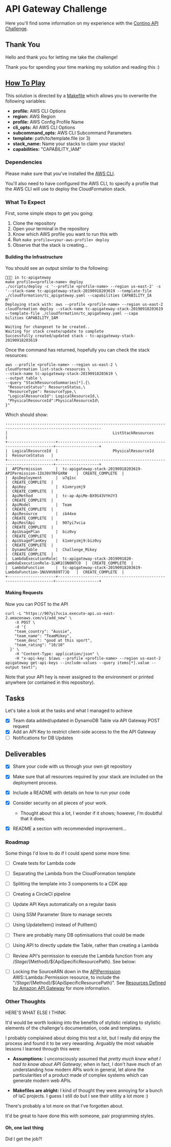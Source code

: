 # API Gateway Challenge

Here you'll find some information on my experience with the [Contino API
Challenge](https://github.com/contino/tc-apigateway).

## Thank You

Hello and thank you for letting me take the challenge!

Thank you for spending your time marking my solution and reading this :)

## [How To Play](https://www.youtube.com/embed/PVHx47Xyhow?start=0&end=2)

This solution is directed by a [Makefile](Makefile) which allows you to
overwrite the following variables:
- **profile:** AWS CLI Options
- **region:** AWS Region
- **profile:** AWS Config Profile Name
- **cli_opts:** All AWS CLI Options
- **subcommand_opts:** AWS CLI Subcommand Parameters
- **template:** path/to/template.file (or 3)
- **stack_name:** Name your stacks to claim your stacks!
- **capabilities:** "CAPABILITY_IAM"

### Dependencies

Please make sure that you've installed the
[AWS CLI](https://docs.aws.amazon.com/cli/index.html).

You'll also need to have configured the AWS CLI, to specify a profile that
the AWS CLI will use to deploy the CloudFormation stack.

### What To Expect

First, some simple steps to get you going:

1. Clone the repository
1. Open your terminal in the repository
1. Know which AWS profile you want to run this with
1. Run `make profile=<your-aws-profile> deploy`
1. Observe that the stack is creating...

#### Building the Infrastructure

You should see an output similar to the following:

```output
👨🏽‍💻 in tc-apigateway
make profile=<profile-name> deploy
./scripts/deploy -c '--profile <profile-name> --region us-east-2' -s '--stack-name tc-apigateway-stack-20190918203619 --template-file ./cloudformation/tc_apigateway.yaml --capabilities CAPABILITY_IA
M'
Deploying stack with: aws --profile <profile-name> --region us-east-2 cloudformation deploy --stack-name tc-apigateway-stack-20190918203619 --template-file ./cloudformation/tc_apigateway.yaml --capa
bilities CAPABILITY_IAM

Waiting for changeset to be created..
Waiting for stack create/update to complete
Successfully created/updated stack - tc-apigateway-stack-20190918203619
```

Once the command has returned, hopefully you can check the stack resources:

```shell
aws --profile <profile-name> --region us-east-2 \
cloudformation list-stack-resources \
--stack-name tc-apigateway-stack-20190918203619 \
--output table \
--query "StackResourceSummaries[*].{\
 "ResourceStatus": ResourceStatus,\
 "ResourceType": ResourceType,\
 "LogicalResourceId": LogicalResourceId,\
 "PhysicalResourceId":PhysicalResourceId\
}"
```

Which should show:

```output
----------------------------------------------------------------------------------------------------------------
|                                              ListStackResources                                              |
+---------------------+--------------------------------------------------------------------+-------------------+
|  LogicalResourceId  |                        PhysicalResourceId                          |  ResourceStatus   |
+---------------------+--------------------------------------------------------------------+-------------------+
|  APIPermission      |  tc-apigateway-stack-20190918203619-APIPermission-1IUJ0V7RFGXRW    |  CREATE_COMPLETE  |
|  ApiDeployment      |  u7q1sc                                                            |  CREATE_COMPLETE  |
|  ApiKey             |  k1xmryzmj9                                                        |  CREATE_COMPLETE  |
|  ApiMethod          |  tc-ap-ApiMe-BX9S43VYHJY3                                          |  CREATE_COMPLETE  |
|  ApiModel           |  Team                                                              |  CREATE_COMPLETE  |
|  ApiResource        |  ib44xe                                                            |  CREATE_COMPLETE  |
|  ApiRestApi         |  907yi7vcia                                                        |  CREATE_COMPLETE  |
|  ApiUsagePlan       |  biz0vy                                                            |  CREATE_COMPLETE  |
|  ApiUsagePlanKey    |  k1xmryzmj9:biz0vy                                                 |  CREATE_COMPLETE  |
|  DynamoTable        |  Challenge_Mikey                                                   |  CREATE_COMPLETE  |
|  LambdaExecutionRole|  tc-apigateway-stack-2019091820-LambdaExecutionRole-1LWR1CON0NTC0  |  CREATE_COMPLETE  |
|  LambdaFunction     |  tc-apigateway-stack-20190918203619-LambdaFunction-1NUVHV889T7JQ   |  CREATE_COMPLETE  |
+---------------------+--------------------------------------------------------------------+-------------------+
````

#### Making Requests

Now you can POST to the API

```shell
curl -L "https://907yi7vcia.execute-api.us-east-2.amazonaws.com/v1/add_new" \
	-X POST \
	-d '{
    "team_country": "Aussie",
    "team_name": "TeamMikey",
    "team_desc": "good at this sport",
    "team_rating": "10/10"
  }' \
	-H "Content-Type: application/json" \
	-H "x-api-key: $(aws --profile <profile-name> --region us-east-2 apigateway get-api-keys --include-values --query items[*].value --output text)";
```

Note that your API hey is never assigned to the environment or printed
anywhere (or contained in this repository).

## Tasks

Let's take a look at the tasks and what I managed to achieve

- [x] Team data added/updated in DynamoDB Table via API Gateway POST request
- [x] Add an API Key to restrict client-side access to the the API Gateway
- [ ] Notifications for DB Updates

## Deliverables

-   [x] Share your code with us through your own git repository

-   [x] Make sure that all resources required by your stack are included on the
        deployment process.

-   [x] Include a README with details on how to run your code

-   [x] Consider security on all pieces of your work.
    - Thought about this a lot, I wonder if it shows; however, I'm doubtful
      that it does.  

-   [x] README a section with recommended improvement...

### Roadmap

Some things I'd love to do if I could spend some more time:

-   [ ] Create tests for Lambda code

-   [ ] Separating the Lambda from the CloudFormation template

-   [ ] Splitting the template into 3 components to a CDK app

-   [ ] Creating a CircleCI pipeline

-   [ ] Update API Keys automatically on a regular basis

-   [ ] Using SSM Parameter Store to manage secrets

-   [ ] Using UpdateItem() instead of PutItem()

-   [ ] There are probably many DB optimisations that could be made

-   [ ] Using API to directly update the Table, rather than
        creating a Lambda

-   [ ] Review API's permission to execute the Lambda function from any
        /${Stage}/${Method}/${ApiSpecificResourcePath}. See below:

-   [ ] Locking the SourceARN down in the [APIPermission](https://github.com/mikey-/tc-apigateway-solution/master/blob/cloudformation/tc_apigateway.yaml#L80)
        AWS::Lambda::Permission resource, to include the
        "/${Stage}/${Method}/${ApiSpecificResourcePath}".
        See [Resources Defined by Amazon API Gateway](https://docs.aws.amazon.com/IAM/latest/UserGuide/list_amazonapigateway.html#amazonapigateway-resources-for-iam-policies)
        for more information.

### Other Thoughts

HERE'S WHAT ELSE I THINK:

It'd would be worth looking into the benefits of stylistic relating to
stylistic elements of the challenge's documentation, code and templates.

I probably complained about doing this test a lot, but I really did enjoy the
process and found it to be very rewarding. Arguably the most valuable lessons
I learned through this were:

-   **Assumptions:**
    I unconsciously assumed that _pretty much knew what I had to know about API
    Gateway_; when in fact, I  don't have much of an understanding how modern
    APIs work in general, let alone the particularities of a product made of
    complex systems which can generate modern web APIs.

-   **Makefiles are alright:**
    I kind of thought they were annoying for a bunch of IaC projects.
    I guess I still do but I see their utility a lot more :)  

There's probably a lot more on that I've forgotten about.

It'd be great to have done this with someone, pair programming styles.

#### Oh, one last thing

Did I get the job?!
